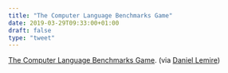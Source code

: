 ```yaml
---
title: "The Computer Language Benchmarks Game"
date: 2019-03-29T09:33:00+01:00
draft: false
type: "tweet"
---
```


[The Computer Language Benchmarks Game](https://benchmarksgame-team.pages.debian.net/benchmarksgame/). (via [Daniel Lemire](https://lemire.me/blog/2019/03/26/hasty-comparison-skylark-arm-versus-skylake-intel/))
